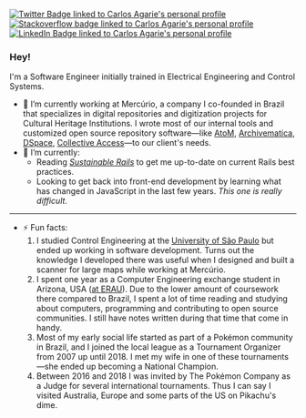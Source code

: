 [![Twitter Badge linked to Carlos Agarie's personal profile](https://img.shields.io/badge/Twitter-blue?style=for-the-badge&logo=twitter&logoColor=white)](https://twitter.com/carlos_agarie)
[![Stackoverflow badge linked to Carlos Agarie's personal profile](https://img.shields.io/badge/Stackoverflow-blue?style=for-the-badge&logo=stackoverflow&logoColor=white)](https://stackoverflow.com/users/1015273/agarie)
[![LinkedIn Badge linked to Carlos Agarie's personal profile](https://img.shields.io/badge/LinkedIn-blue?style=for-the-badge&logo=linkedin&logoColor=white)](https://www.linkedin.com/in/carlos-agarie-99469012)

### Hey!

I'm a Software Engineer initially trained in Electrical Engineering and Control Systems.

- 🔭 I’m currently working at Mercúrio, a company I co-founded in Brazil that specializes in digital repositories and digitization projects for Cultural Heritage Institutions. I wrote most of our internal tools and customized open source repository software—like [AtoM](https://www.accesstomemory.org/en/), [Archivematica](https://www.archivematica.org/en/), [DSpace](https://duraspace.org/dspace/), [Collective Access](https://www.collectiveaccess.org/)—to our client's needs.
- 🌱 I’m currently:
  - Reading [*Sustainable Rails*](https://sustainable-rails.com/) to get me up-to-date on current Rails best practices.
  - Looking to get back into front-end development by learning what has changed in JavaScript in the last few years. _This one is really difficult_.

---

- ⚡ Fun facts:
  1. I studied Control Engineering at the [University of São Paulo](https://www5.usp.br/#english) but ended up working in software development. Turns out the knowledge I developed there was useful when I designed and built a scanner for large maps while working at Mercúrio.
  2. I spent one year as a Computer Engineering exchange student in Arizona, USA ([at ERAU](https://erau.edu/)). Due to the lower amount of coursework there compared to Brazil, I spent a lot of time reading and studying about computers, programming and contributing to open source communities. I still have notes written during that time that come in handy.
  3. Most of my early social life started as part of a Pokémon community in Brazil, and I joined the local league as a Tournament Organizer from 2007 up until 2018. I met my wife in one of these tournaments—she ended up becoming a National Champion.
  4. Between 2016 and 2018 I was invited by The Pokémon Company as a Judge for several international tournaments. Thus I can say I visited Australia, Europe and some parts of the US on Pikachu's dime.
